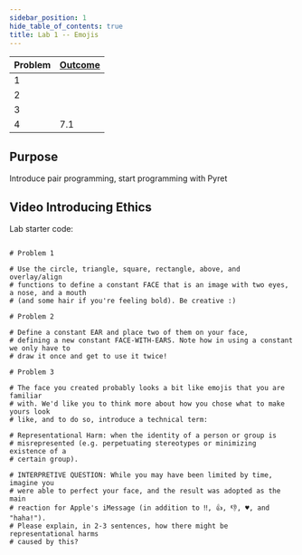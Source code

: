 ```yaml
---
sidebar_position: 1
hide_table_of_contents: true
title: Lab 1 -- Emojis
---
```



Problem | [Outcome](/outcomes/)
--      | --
1       | 
2       | 
3       |
4       | 7.1


## Purpose

Introduce pair programming, start programming with Pyret

## Video Introducing Ethics



Lab starter code:

```arr

# Problem 1

# Use the circle, triangle, square, rectangle, above, and overlay/align
# functions to define a constant FACE that is an image with two eyes, a nose, and a mouth
# (and some hair if you're feeling bold). Be creative :)

# Problem 2

# Define a constant EAR and place two of them on your face,
# defining a new constant FACE-WITH-EARS. Note how in using a constant we only have to
# draw it once and get to use it twice!

# Problem 3

# The face you created probably looks a bit like emojis that you are familiar
# with. We'd like you to think more about how you chose what to make yours look
# like, and to do so, introduce a technical term:

# Representational Harm: when the identity of a person or group is
# misrepresented (e.g. perpetuating stereotypes or minimizing existence of a
# certain group).

# INTERPRETIVE QUESTION: While you may have been limited by time, imagine you
# were able to perfect your face, and the result was adopted as the main
# reaction for Apple's iMessage (in addition to ‼, 👍, 👎, ♥, and "haha!").
# Please explain, in 2-3 sentences, how there might be representational harms
# caused by this?
```

